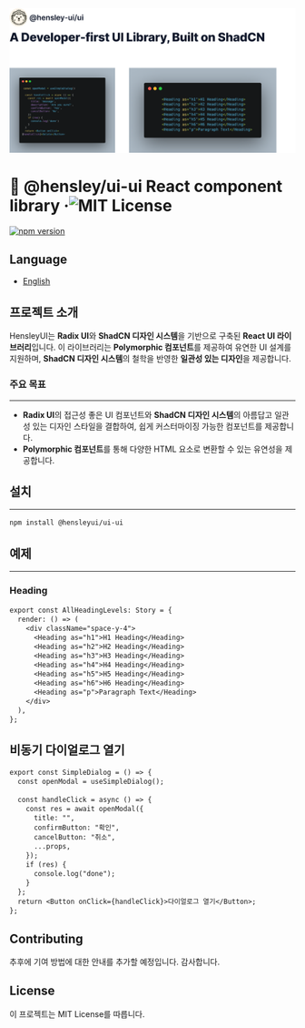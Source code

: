 ![hensley-ui](./hensley-ui.svg)

# 🦔 @hensley/ui-ui React component library &middot;![MIT License](https://img.shields.io/badge/license-MIT-blue.svg)

[![npm version](https://badge.fury.io/js/@hensley-ui%2Fui.svg)](https://badge.fury.io/js/@hensley-ui%2Fui)

## Language

- [English](README.en.md)

## 프로젝트 소개

HensleyUI는 **Radix UI**와 **ShadCN 디자인 시스템**을 기반으로 구축된 **React UI 라이브러리**입니다. 이 라이브러리는 **Polymorphic 컴포넌트**를 제공하여 유연한 UI 설계를 지원하며, **ShadCN 디자인 시스템**의 철학을 반영한 **일관성 있는 디자인**을 제공합니다.

### 주요 목표

---

- **Radix UI**의 접근성 좋은 UI 컴포넌트와 **ShadCN 디자인 시스템**의 아름답고 일관성 있는 디자인 스타일을 결합하여, 쉽게 커스터마이징 가능한 컴포넌트를 제공합니다.
- **Polymorphic 컴포넌트**를 통해 다양한 HTML 요소로 변환할 수 있는 유연성을 제공합니다.

## 설치

---

```bash
npm install @hensleyui/ui-ui
```

## 예제

---

### Heading

```tsx
export const AllHeadingLevels: Story = {
  render: () => (
    <div className="space-y-4">
      <Heading as="h1">H1 Heading</Heading>
      <Heading as="h2">H2 Heading</Heading>
      <Heading as="h3">H3 Heading</Heading>
      <Heading as="h4">H4 Heading</Heading>
      <Heading as="h5">H5 Heading</Heading>
      <Heading as="h6">H6 Heading</Heading>
      <Heading as="p">Paragraph Text</Heading>
    </div>
  ),
};
```

## 비동기 다이얼로그 열기

```tsx
export const SimpleDialog = () => {
  const openModal = useSimpleDialog();

  const handleClick = async () => {
    const res = await openModal({
      title: "",
      confirmButton: "확인",
      cancelButton: "취소",
      ...props,
    });
    if (res) {
      console.log("done");
    }
  };
  return <Button onClick={handleClick}>다이얼로그 열기</Button>;
};
```

## Contributing

추후에 기여 방법에 대한 안내를 추가할 예정입니다. 감사합니다.

## License

이 프로젝트는 MIT License를 따릅니다.
